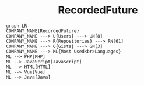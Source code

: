 <h1 align="center">RecordedFuture</h1>

```mermaid
graph LR
COMPANY_NAME{RecordedFuture}
COMPANY_NAME ---> U{Users} ---> UN[8]
COMPANY_NAME ---> R{Repositories} ---> RN[61]
COMPANY_NAME ---> G{Gists} ---> GN[3]
COMPANY_NAME ---> ML{Most Used<br>Languages}
ML --> PHP[PHP]
ML --> JavaScript[JavaScript]
ML --> HTML[HTML]
ML --> Vue[Vue]
ML --> Java[Java]
```

